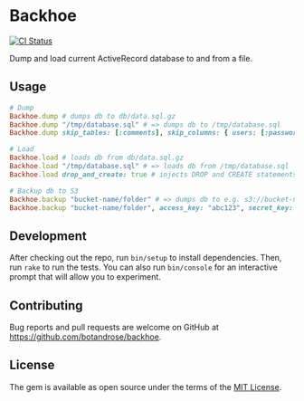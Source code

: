 # Backhoe
[![CI Status](https://github.com/botandrose/backhoe/workflows/CI/badge.svg?branch=master)](https://github.com/botandrose/backhoe/actions?query=workflow%3ACI+branch%3Amaster)

Dump and load current ActiveRecord database to and from a file.

## Usage

```ruby
# Dump
Backhoe.dump # dumps db to db/data.sql.gz
Backhoe.dump "/tmp/database.sql" # => dumps db to /tmp/database.sql
Backhoe.dump skip_tables: [:comments], skip_columns: { users: [:password] } # can skip whole tables or just specific columns

# Load
Backhoe.load # loads db from db/data.sql.gz
Backhoe.load "/tmp/database.sql" # => loads db from /tmp/database.sql
Backhoe.load drop_and_create: true # injects DROP and CREATE statements into the SQL invocation

# Backup db to S3
Backhoe.backup "bucket-name/folder" # => dumps db to e.g. s3://bucket-name/folder/2023-04-09T16:41:26Z.sql.gz via AWS CLI, assuming that credentials are already configured.
Backhoe.backup "bucket-name/folder", access_key: "abc123", secret_key: "def456" # => manually specify AWS creds
```

## Development

After checking out the repo, run `bin/setup` to install dependencies. Then, run `rake` to run the tests. You can also run `bin/console` for an interactive prompt that will allow you to experiment.

## Contributing

Bug reports and pull requests are welcome on GitHub at https://github.com/botandrose/backhoe.

## License

The gem is available as open source under the terms of the [MIT License](https://opensource.org/licenses/MIT).
